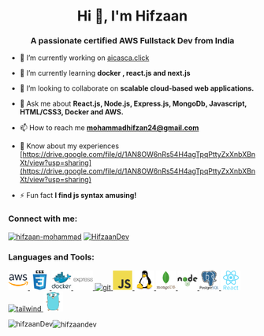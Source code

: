 <h1 align="center">Hi 👋, I'm Hifzaan</h1>
<h3 align="center">A passionate certified AWS Fullstack Dev from India</h3>


- 🔭 I’m currently working on [aicasca.click](https://aicasca.click)

- 🌱 I’m currently learning **docker , react.js and next.js**

- 👯 I’m looking to collaborate on **scalable cloud-based web applications.**

- 💬 Ask me about **React.js, Node.js, Express.js, MongoDb, Javascript, HTML/CSS3, Docker and AWS.**

- 📫 How to reach me **mohammadhifzan24@gmail.com**

- 📄 Know about my experiences [https://drive.google.com/file/d/1AN8OW6nRs54H4agTpqPttyZxXnbXBnXt/view?usp=sharing](https://drive.google.com/file/d/1AN8OW6nRs54H4agTpqPttyZxXnbXBnXt/view?usp=sharing)

- ⚡ Fun fact **I find js syntax amusing!**

<h3 align="left">Connect with me:</h3>
<p align="left">
<a href="https://www.linkedin.com/in/hifzaan-mohammad/" target="blank"><img align="center" src="https://raw.githubusercontent.com/rahuldkjain/github-profile-readme-generator/master/src/images/icons/Social/linked-in-alt.svg" alt="hifzaan-mohammad" height="30" width="40" /></a>
<a href="https://github.com/HifzaanDev" target="blank"><img align="center" src="https://raw.githubusercontent.com/rahuldkjain/github-profile-readme-generator/master/src/images/icons/Social/github.svg" alt="HifzaanDev" height="30" width="40" /></a>
</p>

<h3 align="left">Languages and Tools:</h3>
<p align="left"> <a href="https://aws.amazon.com" target="_blank" rel="noreferrer"> <img src="https://raw.githubusercontent.com/devicons/devicon/master/icons/amazonwebservices/amazonwebservices-original-wordmark.svg" alt="aws" width="40" height="40"/> </a> <a href="https://www.w3schools.com/css/" target="_blank" rel="noreferrer"> <img src="https://raw.githubusercontent.com/devicons/devicon/master/icons/css3/css3-original-wordmark.svg" alt="css3" width="40" height="40"/> </a> <a href="https://www.docker.com/" target="_blank" rel="noreferrer"> <img src="https://raw.githubusercontent.com/devicons/devicon/master/icons/docker/docker-original-wordmark.svg" alt="docker" width="40" height="40"/> </a> <a href="https://expressjs.com" target="_blank" rel="noreferrer"> <img src="https://raw.githubusercontent.com/devicons/devicon/master/icons/express/express-original-wordmark.svg" alt="express" width="40" height="40"/> </a> <a href="https://git-scm.com/" target="_blank" rel="noreferrer"> <img src="https://www.vectorlogo.zone/logos/git-scm/git-scm-icon.svg" alt="git" width="40" height="40"/> </a> <a href="https://developer.mozilla.org/en-US/docs/Web/JavaScript" target="_blank" rel="noreferrer"> <img src="https://raw.githubusercontent.com/devicons/devicon/master/icons/javascript/javascript-original.svg" alt="javascript" width="40" height="40"/> </a> <a href="https://www.linux.org/" target="_blank" rel="noreferrer"> <img src="https://raw.githubusercontent.com/devicons/devicon/master/icons/linux/linux-original.svg" alt="linux" width="40" height="40"/> </a> <a href="https://www.mongodb.com/" target="_blank" rel="noreferrer"> <img src="https://raw.githubusercontent.com/devicons/devicon/master/icons/mongodb/mongodb-original-wordmark.svg" alt="mongodb" width="40" height="40"/> </a> <a href="https://nodejs.org" target="_blank" rel="noreferrer"> <img src="https://raw.githubusercontent.com/devicons/devicon/master/icons/nodejs/nodejs-original-wordmark.svg" alt="nodejs" width="40" height="40"/> </a> <a href="https://www.postgresql.org" target="_blank" rel="noreferrer"> <img src="https://raw.githubusercontent.com/devicons/devicon/master/icons/postgresql/postgresql-original-wordmark.svg" alt="postgresql" width="40" height="40"/> </a> <a href="https://reactjs.org/" target="_blank" rel="noreferrer"> <img src="https://raw.githubusercontent.com/devicons/devicon/master/icons/react/react-original-wordmark.svg" alt="react" width="40" height="40"/> </a> <a href="https://tailwindcss.com/" target="_blank" rel="noreferrer"> <img src="https://www.vectorlogo.zone/logos/tailwindcss/tailwindcss-icon.svg" alt="tailwind" width="40" height="40"/><a href="https://golang.org" target="_blank" rel="noreferrer"> <img src="https://raw.githubusercontent.com/devicons/devicon/master/icons/go/go-original.svg" alt="go" width="40" height="40"/> </a> </p>
<p><img align="left" src="https://github-readme-stats.vercel.app/api/top-langs?username=hifzaanDev&show_icons=true&locale=en&layout=compact" alt="hifzaanDev" /></p>



<p><img align="center" src="https://github-readme-streak-stats.herokuapp.com/?user=hifzaandev&" alt="hifzaandev" /></p>






